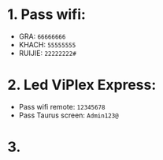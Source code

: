 # 1. Pass wifi:
* GRA: `66666666`
* KHACH: `55555555`
* RUIJIE: `22222222#`
# 2. Led ViPlex Express:
* Pass wifi remote: `12345678`
* Pass Taurus screen: `Admin123@`

# 3. 
